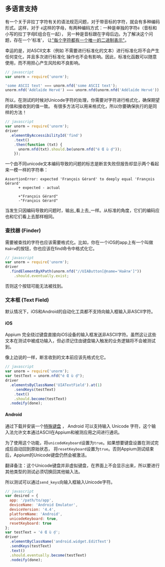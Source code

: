 ## 多语言支持

有一个关于非拉丁字符有关的语法规范问题，对于带音标的字符，就会有多种编码形式。这样，对于
`é`这样的字母，有两种编码方式：一种是单独的字符`é`（音标和小写的拉丁字母E组合在一起），
另一种是音标跟在字母后边。为了解决这个问题，存在一个'标准'，
让["每个字符都有一个唯一的二进制表示"](http://www.unicode.org/reports/tr15/)。

幸运的是，对ASCII文本（例如 不需要进行标准化的文本）进行标准化将不会产生任何变化，并且多次进行标准化
操作也不会有影响。因此，标准化函数可以随意使用，而不用担心产生风险和不良影响。

```javascript
// javascript
var unorm = require('unorm');

'some ASCII text' === unorm.nfd('some ASCII text');
unorm.nfd('Adélaïde Hervé') === unorm.nfd(unorm.nfd('Adélaïde Hervé'));
```

所以，在测试的时候对Unicode字符的处理，你需要对字符进行格式化，确保期望的值和接收到的值一致。
有很多方法可以用来格式化，所以你要确保执行的是同样的方法！

```javascript
// javascript
var unorm = require('unorm');
driver
  .elementByAccessibilityId('find')
    .text()
    .then(function (txt) {
      unorm.nfd(txt).should.be(unorm.nfd("é Œ ù ḍ"));
    });
```

一个由不同unicode文本编码导致的问题的标志是断言失败但报告却显示两个看起来一模一样的字符串：

```shell
AssertionError: expected 'François Gérard' to deeply equal 'François Gérard'
      + expected - actual

      +"François Gérard"
      -"François Gérard"
```

当发生只因编码导致的问题时，输出_看上去_一样。从标准的角度，它们的编码应也和它们看上去那样相同。


### 查找器 (Finder)

需要被查找的字符也应该需要格式化。比如，你在一个iOS的app上有一个叫做`Найти`的按钮，你也应该在find命令中格式化它。

```javascript
// javascript
var unorm = require('unorm');
driver
  .findElementByXPath(unorm.nfd("//UIAButton[@name='Найти']"))
    .should.eventually.exist;
```

否则这个按钮可能无法被找到。


### 文本框 (Text Field)

默认情况下，iOS和Android的自动化工具都不支持向输入框输入非ASCII字符。

#### iOS

Appium 完全绕过键盘直接向iOS设备的输入框发送非ASCII字符。虽然这让这些文本在测试中被成功输入，但必须记住由键盘输入触发的业务逻辑将不会被测试到。

像上边说的一样，断言收到的文本前应该先格式化它。

```javascript
// javascript
var unorm = require('unorm');
var testText = unorm.nfd("é Œ ù ḍ");
driver
  .elementsByClassName('UIATextField').at(1)
    .sendKeys(testText)
    .text()
    .should.become(testText)
  .nodeify(done);
```

#### Android

通过下载并安装一个[特殊键盘](https://github.com/appium/io.appium.android.ime) ， Android 可以支持输入 Unicode 字符，这个输入法允许文本通过ASCII在Appium和被测应用之间进行通讯。

为了使用这个功能，将`unicodeKeyboard`设置为`true`。如果想要键盘设置在测试完成后自动回到原始状态，
将`resetKeyboard`设置为`true`。否则Appium测试结束后，Appium的Unicode键盘仍然会被激活。

翻译备注：这个Unicode键盘并非虚拟键盘，在界面上不会显示出来，所以要进行其他类型的测试必须切换回其他输入法。

所以测试可以通过`send_keys`向输入框输入Unicode字符。

```javascript
// javascript
var desired = {
  app: '/path/to/app',
  deviceName: 'Android Emulator',
  deviceVersion: '4.4',
  platformName: 'Android',
  unicodeKeyboard: true,
  resetKeyboard: true
};
var testText = 'é Œ ù ḍ';
driver
  .elementByClassName('android.widget.EditText')
  .sendKeys(testText)
  .text()
  .should.eventually.become(testText)
  .nodeify(done);
```

